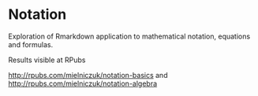 # Notation
Exploration of Rmarkdown application to mathematical notation, equations and formulas.

Results visible at RPubs

http://rpubs.com/mielniczuk/notation-basics and
http://rpubs.com/mielniczuk/notation-algebra

